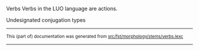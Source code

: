 Verbs
Verbs in the LUO language are actions.

Undesignated conjugation types

* * *

<small>This (part of) documentation was generated from [src/fst/morphology/stems/verbs.lexc](https://github.com/giellalt/lang-luo/blob/main/src/fst/morphology/stems/verbs.lexc)</small>

---

